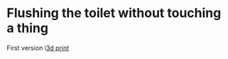 Flushing the toilet without touching a thing
============================================
First version
i[3d print](design.png)
